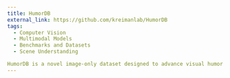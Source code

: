 ```yaml
---
title: HumorDB
external_link: https://github.com/kreimanlab/HumorDB
tags:
  - Computer Vision
  - Multimodal Models
  - Benchmarks and Datasets
  - Scene Understanding

HumorDB is a novel image-only dataset designed to advance visual humor understanding in AI systems. It consists of carefully curated image pairs with contrasting humor ratings, emphasizing subtle visual cues that trigger humor while mitigating potential biases. The dataset enables evaluation through binary classification, range regression, and pairwise comparison tasks.
---
```


<!--more-->
